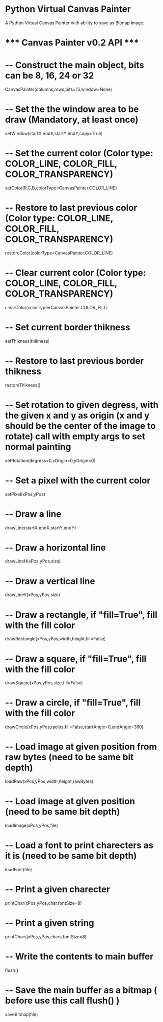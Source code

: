 # Python Virtual Canvas Painter

A  Python Virtual Canvas Painter with ability to save as Bitmap image.


# *** Canvas Painter v0.2 API ***

# -- Construct the main object, bits can be 8, 16, 24 or 32

CanvasPainter(columns,rows,bits=16,window=None)

# -- Set the the window area to be draw (Mandatory, at least once)

setWindow(startX,endX,startY,endY,copy=True)

# -- Set the current color (Color type: COLOR_LINE, COLOR_FILL, COLOR_TRANSPARENCY)

setColor(R,G,B,colorType=CanvasPainter.COLOR_LINE)

# -- Restore to last previous color (Color type: COLOR_LINE, COLOR_FILL, COLOR_TRANSPARENCY)

restoreColor(colorType=CanvasPainter.COLOR_LINE)

# -- Clear current color (Color type: COLOR_LINE, COLOR_FILL, COLOR_TRANSPARENCY)

clearColor(colorType=CanvasPainter.COLOR_FILL)

# -- Set current border thikness

setThikness(thikness)

# -- Restore to last previous border thikness

restoreThikness()

# -- Set rotation to given degress, with the given x and y as origin (x and y should be the center of the image to rotate) call with empty args to set normal painting

setRotation(degress=0,xOrigin=0,yOrigin=0)

# -- Set a pixel with the current color

setPixel(xPos,yPos)

# -- Draw a line

drawLine(startX,endX,startY,endY)

# -- Draw a horizontal line

drawLineH(xPos,yPos,size)

# -- Draw a vertical line

drawLineV(xPos,yPos,size)

# -- Draw a rectangle, if "fill=True", fill with the fill color

drawRectangle(xPos,yPos,width,height,fill=False)

# -- Draw a square, if "fill=True", fill with the fill color

drawSquare(xPos,yPos,size,fill=False)

# -- Draw a circle, if "fill=True", fill with the fill color

drawCircle(xPos,yPos,radius,fill=False,startAngle=0,endAngle=360)

# -- Load image at given position from raw bytes (need to be same bit depth)

loadRaw(xPos,yPos,width,height,rawBytes)

# -- Load image at given position (need to be same bit depth)

loadImage(xPos,yPos,file)

# -- Load a font to print charecters as it is (need to be same bit depth)

loadFont(file)

# -- Print a given charecter

printChar(xPos,yPos,char,fontSize=8)

# -- Print a given string 

printChars(xPos,yPos,chars,fontSize=8)

# -- Write the contents to main buffer

flush()

# -- Save the main buffer as a bitmap ( before use this call flush() )

saveBitmap(file)
